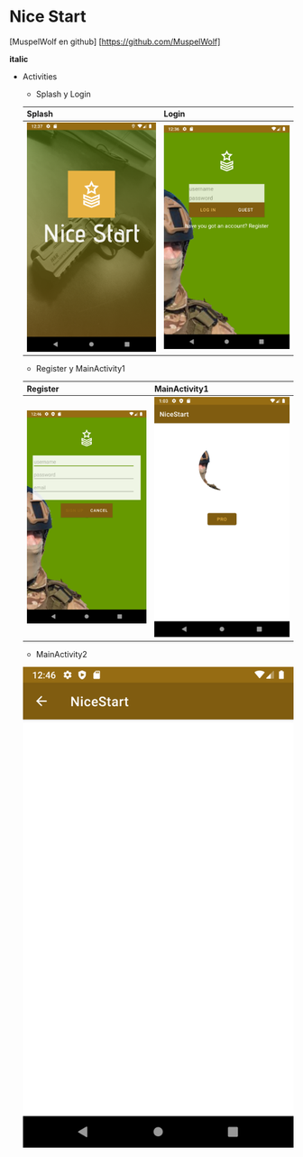 # Nice Start

[MuspelWolf en github] [https://github.com/MuspelWolf]

**italic**

* Activities

    * Splash y Login
    
    Splash | Login
    ------ | ------
    ![](img/splash.png) | ![](img/login.png)
    
    * Register y MainActivity1
    
    Register | MainActivity1
    ------ | ------
    ![](img/register.png) | ![](img/main11.png)
    
    * MainActivity2 
    
    ![](img/main2.png)

